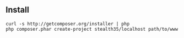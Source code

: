 Install
-------

    curl -s http://getcomposer.org/installer | php
    php composer.phar create-project stealth35/localhost path/to/www